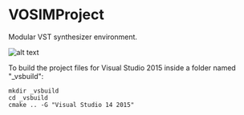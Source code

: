 # VOSIMProject
Modular VST synthesizer environment.

![alt text][screenshot1]

[screenshot1]: https://github.com/austensatterlee/VOSIMSynth/raw/modular/screenshots/screenshot1.png "Screenshot of the modular environment"

To build the project files for Visual Studio 2015 inside a folder named "_vsbuild":
```
mkdir _vsbuild
cd _vsbuild
cmake .. -G "Visual Studio 14 2015"
```